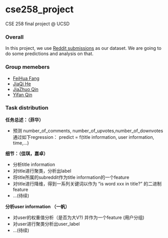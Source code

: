 # cse258_project
CSE 258 final project @ UCSD

### Overall
In this project, we use [Reddit submissions](http://snap.stanford.edu/data/web-Reddit.html) as our dataset. We are going to do some predictions and analysis on that. 

### Group memebers
- [FeiHua Fang](https://github.com/feihuaya)
- [JiaQi He](https://github.com/JiaqiHe)
- [JiaZhuo Qin](https://github.com/pooh2713)
- [Yifan Qin](https://github.com/IvanQin/)

### Task distribution

**任务总述：（菲华）**

- 预测 number_of_comments, number_of_upvotes,number_of_downvotes 通过如下regression：
predict = f(title information, user information, time,...)

**细节：（佳琪，嘉卓）**

- 分析title information
- 对title进行聚类，分析出label
- 将title所属的subreddit作为title information的一个feature
- 对title进行降维，得到一系列关键词以作为 “is word xxx in title?” 的二进制feature
- ...(待续)

**分析user information （一帆）**
 
- 对user的权重值分析（是否为大V?) 并作为一个feature (用户分组)
- 对user进行聚类分析出user_label
- ...(待续)